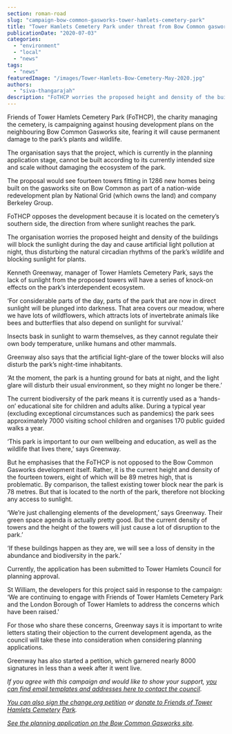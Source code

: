 ```yaml
---
section: roman-road
slug: "campaign-bow-common-gasworks-tower-hamlets-cemetery-park"
title: "Tower Hamlets Cemetery Park under threat from Bow Common gasworks development"
publicationDate: "2020-07-03"
categories: 
  - "environment"
  - "local"
  - "news"
tags: 
  - "news"
featuredImage: "/images/Tower-Hamlets-Bow-Cemetery-May-2020.jpg"
authors: 
  - "siva-thangarajah"
description: "FoTHCP worries the proposed height and density of the buildings will block the sunlight during the day and cause artificial light pollution at night, thus disturbing the natural circadian rhythms of the park’s wildlife and blocking sunlight for plants."
---
```


  
Friends of Tower Hamlets Cemetery Park (FoTHCP), the charity managing the cemetery, is campaigning against housing development plans on the neighbouring Bow Common Gasworks site, fearing it will cause permanent damage to the park’s plants and wildlife.

The organisation says that the project, which is currently in the planning application stage, cannot be built according to its currently intended size and scale without damaging the ecosystem of the park. 

The proposal would see fourteen towers fitting in 1286 new homes being built on the gasworks site on Bow Common as part of a nation-wide redevelopment plan by National Grid (which owns the land) and company Berkeley Group.

FoTHCP opposes the development because it is located on the cemetery’s southern side, the direction from where sunlight reaches the park.

The organisation worries the proposed height and density of the buildings will block the sunlight during the day and cause artificial light pollution at night, thus disturbing the natural circadian rhythms of the park’s wildlife and blocking sunlight for plants. 

Kenneth Greenway, manager of Tower Hamlets Cemetery Park, says the lack of sunlight from the proposed towers will have a series of knock-on effects on the park’s interdependent ecosystem.

‘For considerable parts of the day, parts of the park that are now in direct sunlight will be plunged into darkness. That area covers our meadow, where we have lots of wildflowers, which attracts lots of invertebrate animals like bees and butterflies that also depend on sunlight for survival.’

Insects bask in sunlight to warm themselves, as they cannot regulate their own body temperature, unlike humans and other mammals. 

Greenway also says that the artificial light-glare of the tower blocks will also disturb the park’s night-time inhabitants. 

‘At the moment, the park is a hunting ground for bats at night, and the light glare will disturb their usual environment, so they might no longer be there.’

The current biodiversity of the park means it is currently used as a ‘hands-on’ educational site for children and adults alike. During a typical year (excluding exceptional circumstances such as pandemics) the park sees approximately 7000 visiting school children and organises 170 public guided walks a year. 

‘This park is important to our own wellbeing and education, as well as the wildlife that lives there,’ says Greenway. 

But he emphasises that the FoTHCP is not opposed to the Bow Common Gasworks development itself. Rather, it is the current height and density of the fourteen towers, eight of which will be 89 metres high, that is problematic. By comparison, the tallest existing tower block near the park is 78 metres. But that is located to the north of the park, therefore not blocking any access to sunlight. 

‘We’re just challenging elements of the development,’ says Greenway. Their green space agenda is actually pretty good. But the current density of towers and the height of the towers will just cause a lot of disruption to the park.’

‘If these buildings happen as they are, we will see a loss of density in the abundance and biodiversity in the park.’

Currently, the application has been submitted to Tower Hamlets Council for planning approval. 

St William, the developers for this project said in response to the campaign: ‘We are continuing to engage with Friends of Tower Hamlets Cemetery Park and the London Borough of Tower Hamlets to address the concerns which have been raised.'

For those who share these concerns, Greenway says it is important to write letters stating their objection to the current development agenda, as the council will take these into consideration when considering planning applications. 

Greenway has also started a petition, which garnered nearly 8000 signatures in less than a week after it went live. 

_If you agree with this campaign and would like to show your support,_ [_you can find email templates and addresses here to contact the council_](https://mailchi.mp/fothcp/urgent-protect-thcp-from-shady-development-new?fbclid=IwAR026AJKtrF2iuQUhmr8CKl2VVNhd00ZbJSJKEZJC4aEQv2cmOdYnbJKZF4).  

_[You can also sign the change.org petition](https://www.change.org/p/apsana-begum-treasured-inner-city-london-woodland-fights-for-its-life?recruiter=1123917470&utm_source=share_petition&utm_medium=twitter&utm_campaign=share_petition&utm_term=G%3ESearch%3ESAP%3EUK%3ENonBrand%3EExact&recruited_by_id=90f29d10-b6e0-11ea-a841-2581adc147fe)_ _or [donate to Friends of Tower Hamlets Cemetery](https://fothcp.org/donate/)_ [](https://fothcp.org/donate/)_[Park](https://fothcp.org/donate/)._

[_See the planning application on the Bow Common Gasworks site_](https://development.towerhamlets.gov.uk/online-applications/applicationDetails.do?activeTab=documents&keyVal=DCAPR_130315)_._
